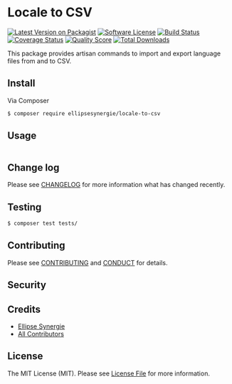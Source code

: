 # Locale to CSV

[![Latest Version on Packagist][ico-version]][link-packagist]
[![Software License][ico-license]](LICENSE.md)
[![Build Status][ico-travis]][link-travis]
[![Coverage Status][ico-scrutinizer]][link-scrutinizer]
[![Quality Score][ico-code-quality]][link-code-quality]
[![Total Downloads][ico-downloads]][link-downloads]

This package provides artisan commands to import and export language files from and to CSV. 

## Install

Via Composer

``` bash
$ composer require ellipsesynergie/locale-to-csv
```

## Usage

``` php

```

## Change log

Please see [CHANGELOG](CHANGELOG.md) for more information what has changed recently.

## Testing

``` bash
$ composer test tests/
```

## Contributing

Please see [CONTRIBUTING](CONTRIBUTING.md) and [CONDUCT](CONDUCT.md) for details.

## Security

## Credits

- [Ellipse Synergie][link-author]
- [All Contributors][link-contributors]

## License

The MIT License (MIT). Please see [License File](LICENSE.md) for more information.

[ico-version]: https://img.shields.io/packagist/v/ellipsesynergie/locale-to-csv.svg?style=flat-square
[ico-license]: https://img.shields.io/badge/license-MIT-brightgreen.svg?style=flat-square
[ico-travis]: https://img.shields.io/travis/ellipsesynergie/locale-to-csv/master.svg?style=flat-square
[ico-scrutinizer]: https://img.shields.io/scrutinizer/coverage/g/ellipsesynergie/locale-to-csv.svg?style=flat-square
[ico-code-quality]: https://img.shields.io/scrutinizer/g/ellipsesynergie/locale-to-csv.svg?style=flat-square
[ico-downloads]: https://img.shields.io/packagist/dt/ellipsesynergie/locale-to-csv.svg?style=flat-square

[link-packagist]: https://packagist.org/packages/ellipsesynergie/locale-to-csv
[link-travis]: https://travis-ci.org/ellipsesynergie/locale-to-csv
[link-scrutinizer]: https://scrutinizer-ci.com/g/ellipsesynergie/locale-to-csv/code-structure
[link-code-quality]: https://scrutinizer-ci.com/g/ellipsesynergie/locale-to-csv
[link-downloads]: https://packagist.org/packages/ellipsesynergie/locale-to-csv
[link-author]: https://github.com/ellipsesynergie
[link-contributors]: ../../contributors
